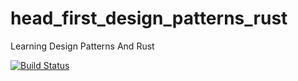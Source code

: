 # head_first_design_patterns_rust
Learning Design Patterns And Rust

[![Build Status](https://travis-ci.com/frostRed/head_first_design_patterns_rust.svg?branch=master)](https://travis-ci.com/frostRed/head_first_design_patterns_rust)